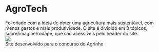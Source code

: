 # AgroTech
<div>Foi criado com a ideia de obter uma agricultura mais sustentável, com menos gastos e mais produtividade.
O site é dividido em 3 tópicos, sobre/imagine/rodapé, que são acessíveis pelo header do site.</div>

<img src="/gio7patelero/AgroTech/potus.png;">

<div>Site desenvolvido para o concurso do Agrinho</div>
